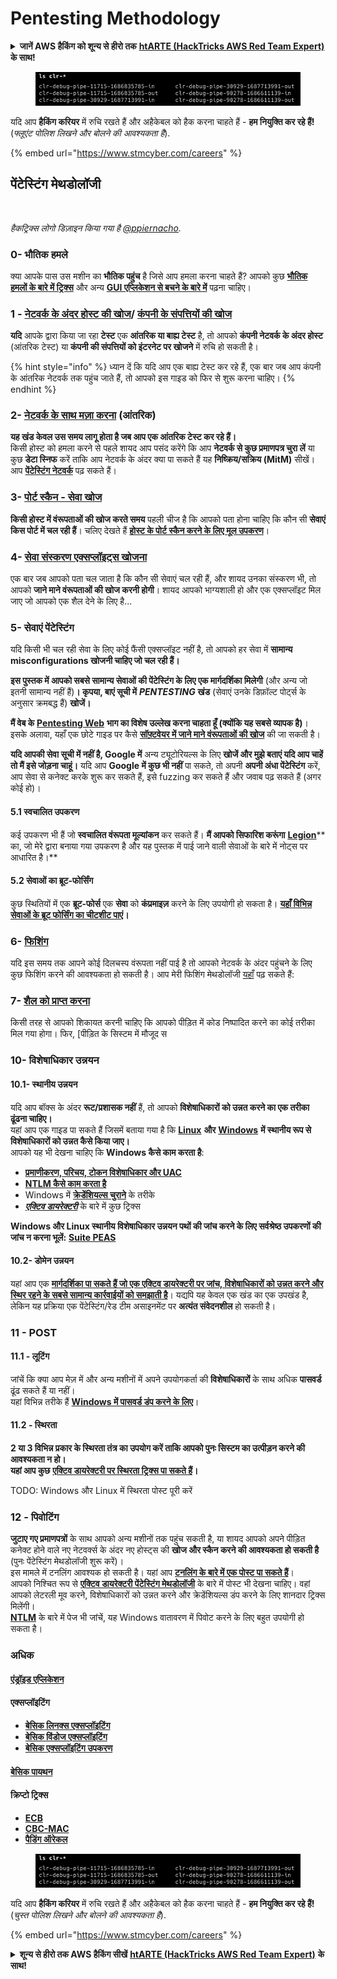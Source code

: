 # Pentesting Methodology

<details>

<summary><strong>जानें AWS हैकिंग को शून्य से हीरो तक</strong> <a href="https://training.hacktricks.xyz/courses/arte"><strong>htARTE (HackTricks AWS Red Team Expert)</strong></a> <strong>के साथ!</strong></summary>

HackTricks का समर्थन करने के अन्य तरीके:

* अगर आप अपनी **कंपनी का विज्ञापन HackTricks में देखना चाहते हैं** या **HackTricks को PDF में डाउनलोड करना चाहते हैं** तो [**सब्सक्रिप्शन प्लान्स देखें**](https://github.com/sponsors/carlospolop)!
* [**आधिकारिक PEASS और HackTricks स्वैग**](https://peass.creator-spring.com) प्राप्त करें
* हमारे विशेष [**NFTs**](https://opensea.io/collection/the-peass-family) कलेक्शन, [**The PEASS Family**](https://opensea.io/collection/the-peass-family) खोजें
* **शामिल हों** 💬 [**डिस्कॉर्ड समूह**](https://discord.gg/hRep4RUj7f) या [**टेलीग्राम समूह**](https://t.me/peass) या हमें **ट्विटर** 🐦 [**@hacktricks\_live**](https://twitter.com/hacktricks\_live)\*\* पर फॉलो\*\* करें।
* **हैकिंग ट्रिक्स साझा करें** द्वारा **पीआर जमा करके** [**HackTricks**](https://github.com/carlospolop/hacktricks) और [**HackTricks Cloud**](https://github.com/carlospolop/hacktricks-cloud) github repos में।

</details>

<figure><img src="../.gitbook/assets/image (1) (1) (1) (1) (1) (1) (1) (1) (1) (1) (1) (1) (1) (1) (1) (1) (1) (1) (1) (1) (1).png" alt=""><figcaption></figcaption></figure>

यदि आप **हैकिंग करियर** में रुचि रखते हैं और अहैकेबल को हैक करना चाहते हैं - **हम नियुक्ति कर रहे हैं!** (_फ्लूएंट पोलिश लिखने और बोलने की आवश्यकता है_).

{% embed url="https://www.stmcyber.com/careers" %}

## पेंटेस्टिंग मेथडोलॉजी

<figure><img src="../.gitbook/assets/HACKTRICKS-logo.svg" alt=""><figcaption></figcaption></figure>

_हैकट्रिक्स लोगो डिज़ाइन किया गया है_ [_@ppiernacho_](https://www.instagram.com/ppieranacho/)_._

### 0- भौतिक हमले

क्या आपके पास उस मशीन का **भौतिक पहुंच** है जिसे आप हमला करना चाहते हैं? आपको कुछ [**भौतिक हमलों के बारे में ट्रिक्स**](../hardware-physical-access/physical-attacks.md) और अन्य [**GUI एप्लिकेशन से बचने के बारे में**](../hardware-physical-access/escaping-from-gui-applications.md) पढ़ना चाहिए।

### 1 - [नेटवर्क के अंदर होस्ट की खोज](pentesting-network/#discovering-hosts)/ [कंपनी के संपत्तियों की खोज](external-recon-methodology/)

**यदि** आपके द्वारा किया जा रहा **टेस्ट** एक **आंतरिक या बाह्य टेस्ट** है, तो आपको **कंपनी नेटवर्क के अंदर होस्ट** (आंतरिक टेस्ट) या **कंपनी की संपत्तियों को इंटरनेट पर खोजने** में रुचि हो सकती है।

{% hint style="info" %}
ध्यान दें कि यदि आप एक बाह्य टेस्ट कर रहे हैं, एक बार जब आप कंपनी के आंतरिक नेटवर्क तक पहुंच जाते हैं, तो आपको इस गाइड को फिर से शुरू करना चाहिए।
{% endhint %}

### **2-** [**नेटवर्क के साथ मज़ा करना**](pentesting-network/) **(आंतरिक)**

**यह खंड केवल उस समय लागू होता है जब आप एक आंतरिक टेस्ट कर रहे हैं।**\
किसी होस्ट को हमला करने से पहले शायद आप पसंद करेंगे कि आप **नेटवर्क से कुछ प्रमाणपत्र चुरा लें** या कुछ **डेटा स्निफ** करें ताकि आप नेटवर्क के अंदर क्या पा सकते हैं यह **निष्क्रिय/सक्रिय (MitM)** सीखें। आप [**पेंटेस्टिंग नेटवर्क**](pentesting-network/#sniffing) पढ़ सकते हैं।

### 3- [पोर्ट स्कैन - सेवा खोज](pentesting-network/#scanning-hosts)

**किसी होस्ट में वंरूपताओं की खोज करते समय** पहली चीज है कि आपको पता होना चाहिए कि कौन सी **सेवाएं किस पोर्ट में चल रही हैं**। चलिए देखते हैं [**होस्ट के पोर्ट स्कैन करने के लिए मूल उपकरण**](pentesting-network/#scanning-hosts)।

### **4-** [सेवा संस्करण एक्सप्लॉइट्स खोजना](search-exploits.md)

एक बार जब आपको पता चल जाता है कि कौन सी सेवाएं चल रही हैं, और शायद उनका संस्करण भी, तो आपको **जाने माने वंरूपताओं की खोज करनी होगी**। शायद आपको भाग्यशाली हो और एक एक्सप्लॉइट मिल जाए जो आपको एक शैल देने के लिए है...

### **5-** सेवाएं पेंटेस्टिंग

यदि किसी भी चल रही सेवा के लिए कोई फैंसी एक्सप्लॉइट नहीं है, तो आपको हर सेवा में **सामान्य misconfigurations खोजनी चाहिए जो चल रही हैं।**

**इस पुस्तक में आपको सबसे सामान्य सेवाओं की पेंटेस्टिंग के लिए एक मार्गदर्शिका मिलेगी** (और अन्य जो इतनी सामान्य नहीं हैं)**। कृपया, बाएं सूची में** _**PENTESTING**_ **खंड** (सेवाएं उनके डिफ़ॉल्ट पोर्ट्स के अनुसार क्रमबद्ध हैं) **खोजें।**

**मैं वेब के** [**Pentesting Web**](../network-services-pentesting/pentesting-web/) **भाग का विशेष उल्लेख करना चाहता हूँ (क्योंकि यह सबसे व्यापक है)**।\
इसके अलावा, यहाँ एक छोटे गाइड पर कैसे [**सॉफ़्टवेयर में जाने माने वंरूपताओं की खोज**](search-exploits.md) की जा सकती है।

**यदि आपकी सेवा सूची में नहीं है, Google में** अन्य ट्यूटोरियल्स के लिए **खोजें और मुझे बताएं यदि आप चाहें तो मैं इसे जोड़ना चाहूं।** यदि आप **Google में कुछ भी नहीं** पा सकते, तो अपनी **अपनी अंधा पेंटेस्टिंग** करें, आप सेवा से कनेक्ट करके शुरू कर सकते हैं, इसे fuzzing कर सकते हैं और जवाब पढ़ सकते हैं (अगर कोई हो)।

#### 5.1 स्वचालित उपकरण

कई उपकरण भी हैं जो **स्वचालित वंरूपता मूल्यांकन** कर सकते हैं। **मैं आपको सिफारिश करूंगा** [**Legion**](https://github.com/carlospolop/legion)\*\* का, जो मेरे द्वारा बनाया गया उपकरण है और यह पुस्तक में पाई जाने वाली सेवाओं के बारे में नोट्स पर आधारित है।\*\*

#### **5.2 सेवाओं का ब्रूट-फोर्सिंग**

कुछ स्थितियों में एक **ब्रूट-फोर्स** एक **सेवा** को **कंप्रमाइज़** करने के लिए उपयोगी हो सकता है। [**यहाँ विभिन्न सेवाओं के ब्रूट फोर्सिंग का चीटशीट पाएं**](brute-force.md)**।**

### 6- [फिशिंग](phishing-methodology/)

यदि इस समय तक आपने कोई दिलचस्प वंरूपता नहीं पाई है तो आपको नेटवर्क के अंदर पहुंचने के लिए कुछ फिशिंग करने की आवश्यकता हो सकती है। आप मेरी फिशिंग मेथडोलॉजी [यहाँ](phishing-methodology/) पढ़ सकते हैं:

### **7-** [**शैल को प्राप्त करना**](shells/)

किसी तरह से आपको शिकायत करनी चाहिए कि आपको पीड़ित में कोड निष्पादित करने का कोई तरीका मिल गया होगा। फिर, \[पीड़ित के सिस्टम में मौजूद स

### **10- विशेषाधिकार उन्नयन**

#### **10.1- स्थानीय उन्नयन**

यदि आप बॉक्स के अंदर **रूट/प्रशासक नहीं** हैं, तो आपको **विशेषाधिकारों को उन्नत करने का एक तरीका ढूंढना चाहिए।**\
यहां आप एक गाइड पा सकते हैं जिसमें बताया गया है कि [**Linux**](../linux-hardening/privilege-escalation/) **और** [**Windows**](../windows-hardening/windows-local-privilege-escalation/) **में स्थानीय रूप से विशेषाधिकारों को उन्नत कैसे किया जाए।**\
आपको यह भी देखना चाहिए कि **Windows कैसे काम करता है**:

* [**प्रमाणीकरण, परिचय, टोकन विशेषाधिकार और UAC**](../windows-hardening/authentication-credentials-uac-and-efs/)
* [**NTLM कैसे काम करता है**](../windows-hardening/ntlm/)
* Windows में [**क्रेडेंशियल्स चुराने**](https://github.com/carlospolop/hacktricks/blob/in/generic-methodologies-and-resources/broken-reference/README.md) के तरीके
* [_**एक्टिव डायरेक्टरी**_](../windows-hardening/active-directory-methodology/) के बारे में कुछ ट्रिक्स

**Windows और Linux स्थानीय विशेषाधिकार उन्नयन पथों की जांच करने के लिए सर्वश्रेष्ठ उपकरणों की जांच न करना भूलें:** [**Suite PEAS**](https://github.com/carlospolop/privilege-escalation-awesome-scripts-suite)

#### **10.2- डोमेन उन्नयन**

यहां आप एक [**मार्गदर्शिका पा सकते हैं जो एक एक्टिव डायरेक्टरी पर जांच, विशेषाधिकारों को उन्नत करने और स्थिर रहने के सबसे सामान्य कार्रवाईयों को समझाती है**](../windows-hardening/active-directory-methodology/)। यद्यपि यह केवल एक खंड का एक उपखंड है, लेकिन यह प्रक्रिया एक पेंटेस्टिंग/रेड टीम असाइनमेंट पर **अत्यंत संवेदनशील** हो सकती है।

### 11 - POST

#### **11**.1 - लूटिंग

जांचें कि क्या आप मेज़ में और अन्य मशीनों में अपने उपयोगकर्ता की **विशेषाधिकारों** के साथ अधिक **पासवर्ड** ढूंढ सकते हैं या नहीं।\
यहां विभिन्न तरीके हैं [**Windows में पासवर्ड डंप करने के लिए**](https://github.com/carlospolop/hacktricks/blob/in/generic-methodologies-and-resources/broken-reference/README.md)।

#### 11.2 - स्थिरता

**2 या 3 विभिन्न प्रकार के स्थिरता तंत्र का उपयोग करें ताकि आपको पुनः सिस्टम का उत्पीड़न करने की आवश्यकता न हो।**\
**यहां आप कुछ** [**एक्टिव डायरेक्टरी पर स्थिरता ट्रिक्स पा सकते हैं**](../windows-hardening/active-directory-methodology/#persistence)**।**

TODO: Windows और Linux में स्थिरता पोस्ट पूरी करें

### 12 - पिवोटिंग

**जुटाए गए प्रमाणपत्रों** के साथ आपको अन्य मशीनों तक पहुंच सकती है, या शायद आपको अपने पीड़ित कनेक्ट होने वाले नए नेटवर्क्स के अंदर नए होस्ट्स की **खोज और स्कैन करने की आवश्यकता हो सकती है** (पुनः पेंटेस्टिंग मेथडोलॉजी शुरू करें)।\
इस मामले में टनलिंग आवश्यक हो सकती है। यहां आप [**टनलिंग के बारे में एक पोस्ट पा सकते हैं**](tunneling-and-port-forwarding.md)।\
आपको निश्चित रूप से [**एक्टिव डायरेक्टरी पेंटेस्टिंग मेथडोलॉजी**](../windows-hardening/active-directory-methodology/) के बारे में पोस्ट भी देखना चाहिए। वहां आपको लेटरली मूव करने, विशेषाधिकारों को उन्नत करने और क्रेडेंशियल्स डंप करने के लिए शानदार ट्रिक्स मिलेंगी।\
[**NTLM**](../windows-hardening/ntlm/) के बारे में पेज भी जांचें, यह Windows वातावरण में पिवोट करने के लिए बहुत उपयोगी हो सकता है।

### अधिक

#### [एंड्रॉइड एप्लिकेशन](../mobile-pentesting/android-app-pentesting/)

#### **एक्सप्लॉइटिंग**

* [**बेसिक लिनक्स एक्सप्लॉइटिंग**](../reversing-and-exploiting/linux-exploiting-basic-esp/)
* [**बेसिक विंडोज एक्सप्लॉइटिंग**](../reversing-and-exploiting/windows-exploiting-basic-guide-oscp-lvl.md)
* [**बेसिक एक्सप्लॉइटिंग उपकरण**](../reversing-and-exploiting/tools/)

#### [**बेसिक पायथन**](python/)

#### **क्रिप्टो ट्रिक्स**

* [**ECB**](../crypto-and-stego/electronic-code-book-ecb.md)
* [**CBC-MAC**](../crypto-and-stego/cipher-block-chaining-cbc-mac-priv.md)
* [**पैडिंग ऑरेकल**](../crypto-and-stego/padding-oracle-priv.md)

<figure><img src="../.gitbook/assets/image (1) (1) (1) (1) (1) (1) (1) (1) (1) (1) (1) (1) (1) (1) (1) (1) (1) (1) (1) (1) (1).png" alt=""><figcaption></figcaption></figure>

यदि आप **हैकिंग करियर** में रुचि रखते हैं और अहैकेबल को हैक करना चाहते हैं - **हम नियुक्ति कर रहे हैं!** (_चुस्त पोलिश लिखने और बोलने की आवश्यकता है_).

{% embed url="https://www.stmcyber.com/careers" %}

<details>

<summary><strong>शून्य से हीरो तक AWS हैकिंग सीखें</strong> <a href="https://training.hacktricks.xyz/courses/arte"><strong>htARTE (HackTricks AWS Red Team Expert)</strong></a> <strong>के साथ!</strong></summary>

HackTricks का समर्थन करने के अन्य तरीके:

* यदि आप अपनी कंपनी का विज्ञापन HackTricks में देखना चाहते हैं या **HackTricks को PDF में डाउनलोड करना चाहते हैं** तो [**सब्सक्रिप्शन प्लान्स**](https://github.com/sponsors/carlospolop) देखें!
* [**आधिकारिक PEASS & HackTricks स्वैग**](https://peass.creator-spring.com) प्राप्त करें
* हमारे विशेष [**NFTs**](https://opensea.io/collection/the-peass-family) कलेक्शन [**The PEASS Family**](https://opensea.io/collection/the-peass-family) खोजें
* **शामिल हों** 💬 [**डिस्कॉर्ड समूह**](https://discord.gg/hRep4RUj7f) या [**टेलीग्राम समूह**](https://t.me/peass) या हमें **ट्विटर** 🐦 [**@hacktricks\_live**](https://twitter.com/hacktricks\_live)\*\* पर फॉलो\*\* करें।
* **अपने हैकिंग ट्रिक्स साझा करें और PRs के माध्यम से** [**HackTricks**](https://github.com/carlospolop/hacktricks) और [**HackTricks Cloud**](https://github.com/carlospolop/hacktricks-cloud) github रेपो में सबमिट करें।

</details>
